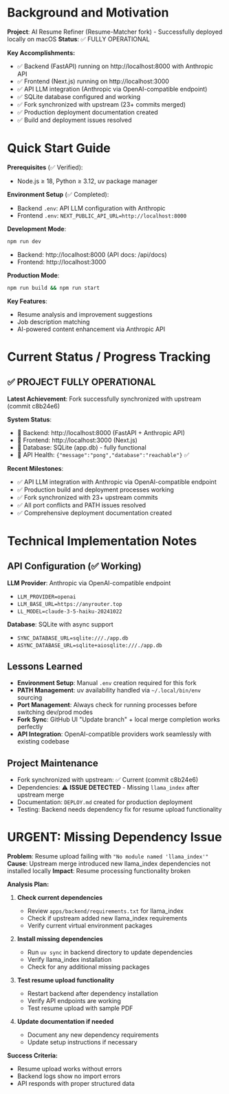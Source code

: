 # Background and Motivation

**Project**: AI Resume Refiner (Resume-Matcher fork) - Successfully deployed locally on macOS
**Status**: ✅ FULLY OPERATIONAL

**Key Accomplishments:**
- ✅ Backend (FastAPI) running on http://localhost:8000 with Anthropic API
- ✅ Frontend (Next.js) running on http://localhost:3000
- ✅ API LLM integration (Anthropic via OpenAI-compatible endpoint)
- ✅ SQLite database configured and working
- ✅ Fork synchronized with upstream (23+ commits merged)
- ✅ Production deployment documentation created
- ✅ Build and deployment issues resolved

# Quick Start Guide

**Prerequisites** (✅ Verified):
- Node.js ≥ 18, Python ≥ 3.12, uv package manager

**Environment Setup** (✅ Completed):
- Backend `.env`: API LLM configuration with Anthropic
- Frontend `.env`: `NEXT_PUBLIC_API_URL=http://localhost:8000`

**Development Mode**:
```bash
npm run dev
```
- Backend: http://localhost:8000 (API docs: /api/docs)
- Frontend: http://localhost:3000

**Production Mode**:
```bash
npm run build && npm run start
```

**Key Features**:
- Resume analysis and improvement suggestions
- Job description matching
- AI-powered content enhancement via Anthropic API

# Current Status / Progress Tracking

## ✅ PROJECT FULLY OPERATIONAL

**Latest Achievement**: Fork successfully synchronized with upstream (commit c8b24e6)

**System Status**:
- 🚀 Backend: http://localhost:8000 (FastAPI + Anthropic API)
- 🎨 Frontend: http://localhost:3000 (Next.js)
- 💾 Database: SQLite (app.db) - fully functional
- 🔗 API Health: `{"message":"pong","database":"reachable"}` ✅

**Recent Milestones**:
- ✅ API LLM integration with Anthropic via OpenAI-compatible endpoint
- ✅ Production build and deployment processes working
- ✅ Fork synchronized with 23+ upstream commits
- ✅ All port conflicts and PATH issues resolved
- ✅ Comprehensive deployment documentation created

# Technical Implementation Notes

## API Configuration (✅ Working)
**LLM Provider**: Anthropic via OpenAI-compatible endpoint
- `LLM_PROVIDER=openai`
- `LLM_BASE_URL=https://anyrouter.top`
- `LL_MODEL=claude-3-5-haiku-20241022`

**Database**: SQLite with async support
- `SYNC_DATABASE_URL=sqlite:///./app.db`
- `ASYNC_DATABASE_URL=sqlite+aiosqlite:///./app.db`

## Lessons Learned
- **Environment Setup**: Manual `.env` creation required for this fork
- **PATH Management**: uv availability handled via `~/.local/bin/env` sourcing
- **Port Management**: Always check for running processes before switching dev/prod modes
- **Fork Sync**: GitHub UI "Update branch" + local merge completion works perfectly
- **API Integration**: OpenAI-compatible providers work seamlessly with existing codebase

## Project Maintenance
- Fork synchronized with upstream: ✅ Current (commit c8b24e6)
- Dependencies: ⚠️ **ISSUE DETECTED** - Missing `llama_index` after upstream merge
- Documentation: `DEPLOY.md` created for production deployment
- Testing: Backend needs dependency fix for resume upload functionality

# URGENT: Missing Dependency Issue

**Problem**: Resume upload failing with `"No module named 'llama_index'"`
**Cause**: Upstream merge introduced new llama_index dependencies not installed locally
**Impact**: Resume processing functionality broken

**Analysis Plan:**

1) **Check current dependencies**
   - Review `apps/backend/requirements.txt` for llama_index
   - Check if upstream added new llama_index requirements
   - Verify current virtual environment packages

2) **Install missing dependencies**
   - Run `uv sync` in backend directory to update dependencies
   - Verify llama_index installation
   - Check for any additional missing packages

3) **Test resume upload functionality**
   - Restart backend after dependency installation
   - Verify API endpoints are working
   - Test resume upload with sample PDF

4) **Update documentation if needed**
   - Document any new dependency requirements
   - Update setup instructions if necessary

**Success Criteria:**
- Resume upload works without errors
- Backend logs show no import errors
- API responds with proper structured data

